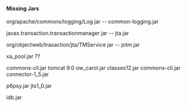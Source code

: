 
#### Missing Jars

   org/apache/commons/logging/Log jar  -- common-logging.jar

   javax.transaction.transactionmanager jar -- jta.jar

   org/objectweb/trasaction/jta/TMService jar -- jotm.jar


xa_pool.jar ??

commons-cli.jar tomcat 9.0
ow_carol.jar
classes12.jar
commons-cli.jar
connector-1_5.jar

p6psy.jar 
jts1_0.jar

idb.jar

